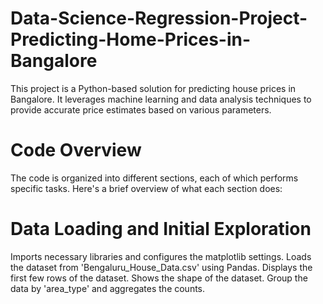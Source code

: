 # Data-Science-Regression-Project-Predicting-Home-Prices-in-Bangalore
This project is a Python-based solution for predicting house prices in Bangalore. It leverages machine learning and data analysis techniques to provide accurate price estimates based on various parameters.

# Code Overview
The code is organized into different sections, each of which performs specific tasks. Here's a brief overview of what each section does:
# Data Loading and Initial Exploration
Imports necessary libraries and configures the matplotlib settings.
Loads the dataset from 'Bengaluru_House_Data.csv' using Pandas.
Displays the first few rows of the dataset.
Shows the shape of the dataset.
Group the data by 'area_type' and aggregates the counts.
